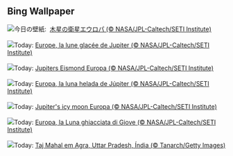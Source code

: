 ## Bing Wallpaper
![](https://www.bing.com/th?id=OHR.EuropaMoon_JA-JP4639297209_UHD.jpg&w=1000)今日の壁紙: &nbsp;[木星の衛星エウロパ (© NASA/JPL-Caltech/SETI Institute)](https://www.bing.com/th?id=OHR.EuropaMoon_JA-JP4639297209_UHD.jpg)
<br><br/>
![](https://www.bing.com/th?id=OHR.EuropaMoon_FR-FR8860978550_UHD.jpg&w=1000)Today: [Europe, la lune glacée de Jupiter (© NASA/JPL-Caltech/SETI Institute)](https://www.bing.com/th?id=OHR.EuropaMoon_FR-FR8860978550_UHD.jpg)
<br><br/>
![](https://www.bing.com/th?id=OHR.EuropaMoon_DE-DE7966877532_UHD.jpg&w=1000)Today: [Jupiters Eismond Europa (© NASA/JPL-Caltech/SETI Institute)](https://www.bing.com/th?id=OHR.EuropaMoon_DE-DE7966877532_UHD.jpg)
<br><br/>
![](https://www.bing.com/th?id=OHR.EuropaMoon_ES-ES3412713189_UHD.jpg&w=1000)Today: [Europa, la luna helada de Júpiter (© NASA/JPL-Caltech/SETI Institute)](https://www.bing.com/th?id=OHR.EuropaMoon_ES-ES3412713189_UHD.jpg)
<br><br/>
![](https://www.bing.com/th?id=OHR.EuropaMoon_EN-GB4032019865_UHD.jpg&w=1000)Today: [Jupiter's icy moon Europa (© NASA/JPL-Caltech/SETI Institute)](https://www.bing.com/th?id=OHR.EuropaMoon_EN-GB4032019865_UHD.jpg)
<br><br/>
![](https://www.bing.com/th?id=OHR.EuropaMoon_IT-IT5266996752_UHD.jpg&w=1000)Today: [Europa, la Luna ghiacciata di Giove (© NASA/JPL-Caltech/SETI Institute)](https://www.bing.com/th?id=OHR.EuropaMoon_IT-IT5266996752_UHD.jpg)
<br><br/>
![](https://www.bing.com/th?id=OHR.TajMahalReflection_PT-BR5120942939_UHD.jpg&w=1000)Today: [Taj Mahal em Agra, Uttar Pradesh, Índia (© Tanarch/Getty Images)](https://www.bing.com/th?id=OHR.TajMahalReflection_PT-BR5120942939_UHD.jpg)
<br><br/>

